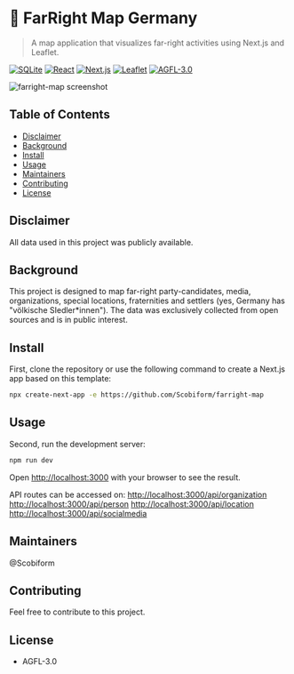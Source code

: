 # 🍃 FarRight Map Germany

> A map application that visualizes far-right activities using Next.js and Leaflet.

[![SQLite](https://img.shields.io/badge/SQLite-blue.svg)](https://www.sqlite.org/index.html)
[![React](https://img.shields.io/badge/React-blue.svg)](https://reactjs.org/)
[![Next.js](https://img.shields.io/badge/Next.js-blue.svg)](https://nextjs.org/)
[![Leaflet](https://img.shields.io/badge/Leaflet-blue.svg)](https://leafletjs.com/)
[![AGFL-3.0](https://img.shields.io/badge/License-AGFL--3.0-blue.svg)](https://www.gnu.org/licenses/agpl-3.0.html)

![farright-map screenshot](https://github.com/Scobiform/nazi-map/blob/master/public/images/Screenshot.png "farright-map screenshot")

## Table of Contents

- [Disclaimer](#disclaimer)
- [Background](#background)
- [Install](#install)
- [Usage](#usage)
- [Maintainers](#maintainers)
- [Contributing](#contributing)
- [License](#license)

## Disclaimer

All data used in this project was publicly available.

## Background

This project is designed to map far-right party-candidates, media, organizations, special locations, fraternities and settlers (yes, Germany has "völkische SIedler*innen"). The data was exclusively collected from open sources and is in public interest.

## Install

First, clone the repository or use the following command to create a Next.js app based on this template:

```bash
npx create-next-app -e https://github.com/Scobiform/farright-map
```

## Usage

Second, run the development server:

```bash
npm run dev
```

Open [http://localhost:3000](http://localhost:3000) with your browser to see the result.

API routes can be accessed on:
[http://localhost:3000/api/organization](http://localhost:3000/api/organization)
[http://localhost:3000/api/person](http://localhost:3000/api/person)
[http://localhost:3000/api/location](http://localhost:3000/api/location)
[http://localhost:3000/api/socialmedia](http://localhost:3000/api/socialmedia)

## Maintainers

@Scobiform

## Contributing

Feel free to contribute to this project.

## License

- AGFL-3.0
